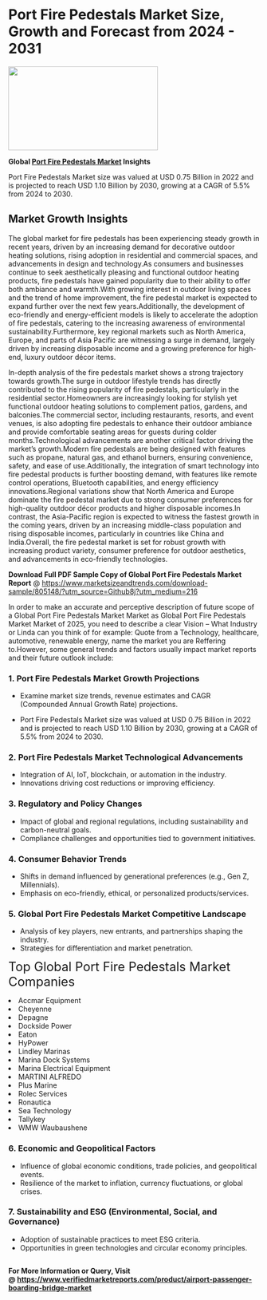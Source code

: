 <H1>Port Fire Pedestals Market Size, Growth and Forecast from 2024 - 2031</H1><img class="aligncenter size-medium wp-image-584254" src="https://thirdeyenews.in/wp-content/uploads/2024/09/Global-Market-Research-300x168.jpeg" alt="" width="300" height="168" /><p><strong>Global&nbsp;<a href="https://www.marketsizeandtrends.com/download-sample/805148/?utm_source=Github8j?utm_medium=216">Port Fire Pedestals Market</a> Insights</strong></p><p>Port Fire Pedestals Market size was valued at USD 0.75 Billion in 2022 and is projected to reach USD 1.10 Billion by 2030, growing at a CAGR of 5.5% from 2024 to 2030.</p><p><h2>Market Growth Insights</h2> <p>The global market for fire pedestals has been experiencing steady growth in recent years, driven by an increasing demand for decorative outdoor heating solutions, rising adoption in residential and commercial spaces, and advancements in design and technology.As consumers and businesses continue to seek aesthetically pleasing and functional outdoor heating products, fire pedestals have gained popularity due to their ability to offer both ambiance and warmth.With growing interest in outdoor living spaces and the trend of home improvement, the fire pedestal market is expected to expand further over the next few years.Additionally, the development of eco-friendly and energy-efficient models is likely to accelerate the adoption of fire pedestals, catering to the increasing awareness of environmental sustainability.Furthermore, key regional markets such as North America, Europe, and parts of Asia Pacific are witnessing a surge in demand, largely driven by increasing disposable income and a growing preference for high-end, luxury outdoor décor items.</p> <p>In-depth analysis of the fire pedestals market shows a strong trajectory towards growth.The surge in outdoor lifestyle trends has directly contributed to the rising popularity of fire pedestals, particularly in the residential sector.Homeowners are increasingly looking for stylish yet functional outdoor heating solutions to complement patios, gardens, and balconies.The commercial sector, including restaurants, resorts, and event venues, is also adopting fire pedestals to enhance their outdoor ambiance and provide comfortable seating areas for guests during colder months.Technological advancements are another critical factor driving the market’s growth.Modern fire pedestals are being designed with features such as propane, natural gas, and ethanol burners, ensuring convenience, safety, and ease of use.Additionally, the integration of smart technology into fire pedestal products is further boosting demand, with features like remote control operations, Bluetooth capabilities, and energy efficiency innovations.Regional variations show that North America and Europe dominate the fire pedestal market due to strong consumer preferences for high-quality outdoor décor products and higher disposable incomes.In contrast, the Asia-Pacific region is expected to witness the fastest growth in the coming years, driven by an increasing middle-class population and rising disposable incomes, particularly in countries like China and India.Overall, the fire pedestal market is set for robust growth with increasing product variety, consumer preference for outdoor aesthetics, and advancements in eco-friendly technologies.</p> <p><span class=""><strong>Download Full PDF Sample Copy of Global Port Fire Pedestals Market Report</strong> @ <a href="https://www.marketsizeandtrends.com/download-sample/805148/?utm_source=Github8j?utm_medium=216" target="_blank">https://www.marketsizeandtrends.com/download-sample/805148/?utm_source=Github8j?utm_medium=216</a></span></p><p>In order to make an accurate and perceptive description of future scope of a Global&nbsp;Port Fire Pedestals Market Market as Global&nbsp;Port Fire Pedestals Market Market of 2025, you need to describe a clear Vision &ndash; What Industry or Linda can you think of for example: Quote from a Technology, healthcare, automotive, renewable energy, name the market you are Reffering to.However, some general trends and factors usually impact market reports and their future outlook include:</p><h3>1.&nbsp;<strong>Port Fire Pedestals Market Growth Projections</strong></h3><ul><li>Examine market size trends, revenue estimates and CAGR (Compounded Annual Growth Rate) projections.</li><li><p>Port Fire Pedestals Market size was valued at USD 0.75 Billion in 2022 and is projected to reach USD 1.10 Billion by 2030, growing at a CAGR of 5.5% from 2024 to 2030.</p></li></ul><h3>2.&nbsp;<strong>Port Fire Pedestals Market Technological Advancements</strong></h3><ul><li>Integration of AI, IoT, blockchain, or automation in the industry.</li><li>Innovations driving cost reductions or improving efficiency.</li></ul><h3>3.&nbsp;<strong>Regulatory and Policy Changes</strong></h3><ul><li>Impact of global and regional regulations, including sustainability and carbon-neutral goals.</li><li>Compliance challenges and opportunities tied to government initiatives.</li></ul><h3>4.&nbsp;<strong>Consumer Behavior Trends</strong></h3><ul><li>Shifts in demand influenced by generational preferences (e.g., Gen Z, Millennials).</li><li>Emphasis on eco-friendly, ethical, or personalized products/services.</li></ul><h3>5.&nbsp;<strong>Global Port Fire Pedestals Market Competitive Landscape</strong></h3><ul><li>Analysis of key players, new entrants, and partnerships shaping the industry.</li><li>Strategies for differentiation and market penetration.</li></ul><p data-pm-slice="1 1 []"><span style="color: inherit; font-family: inherit; font-size: 25px;">Top Global Port Fire Pedestals Market Companies</span></p><div class="" data-test-id=""><p><li>Accmar Equipment</li><li> Cheyenne</li><li> Depagne</li><li> Dockside Power</li><li> Eaton</li><li> HyPower</li><li> Lindley Marinas</li><li> Marina Dock Systems</li><li> Marina Electrical Equipment</li><li> MARTINI ALFREDO</li><li> Plus Marine</li><li> Rolec Services</li><li> Ronautica</li><li> Sea Technology</li><li> Tallykey</li><li> WMW Waubaushene</li></p></div><h3>6.&nbsp;<strong>Economic and Geopolitical Factors</strong></h3><ul><li>Influence of global economic conditions, trade policies, and geopolitical events.</li><li>Resilience of the market to inflation, currency fluctuations, or global crises.</li></ul><h3>7.&nbsp;<strong>Sustainability and ESG (Environmental, Social, and Governance)</strong></h3><ul><li>Adoption of sustainable practices to meet ESG criteria.</li><li>Opportunities in green technologies and circular economy principles.</li></ul><h2><strong style="font-size: 14px;">For More Information or Query, Visit @&nbsp;</strong><a style="background-color: #ffffff; font-size: 14px;" href="https://www.marketsizeandtrends.com/report/port-fire-pedestals-market/" target="_blank">https://www.verifiedmarketreports.com/product/airport-passenger-boarding-bridge-market</a></h2>